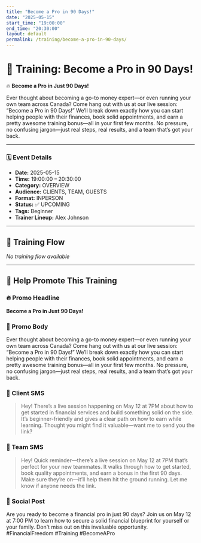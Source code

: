 ```yaml
---
title: "Become a Pro in 90 Days!"
date: "2025-05-15"
start_time: "19:00:00"
end_time: "20:30:00"
layout: default
permalink: /training/become-a-pro-in-90-days/
---
```


# 📆 Training: Become a Pro in 90 Days!  
🔥 **Become a Pro in Just 90 Days!**

Ever thought about becoming a go-to money expert—or even running your own team across Canada?
Come hang out with us at our live session: “Become a Pro in 90 Days!” We’ll break down exactly how you can start helping people with their finances, book solid appointments, and earn a pretty awesome training bonus—all in your first few months. No pressure, no confusing jargon—just real steps, real results, and a team that’s got your back.

---

### 🗓️ Event Details

- **Date:** 2025-05-15  
- **Time:** 19:00:00 – 20:30:00  
- **Category:** OVERVIEW  
- **Audience:** CLIENTS, TEAM, GUESTS  
- **Format:** INPERSON  
- **Status:** ✅ UPCOMING  
- **Tags:** Beginner  
- **Trainer Lineup:** Alex Johnson

---

## 🧩 Training Flow

_No training flow available_

---

## 📢 Help Promote This Training

### 🔥 Promo Headline  
**Become a Pro in Just 90 Days!**

### 📣 Promo Body  
Ever thought about becoming a go-to money expert—or even running your own team across Canada?
Come hang out with us at our live session: “Become a Pro in 90 Days!” We’ll break down exactly how you can start helping people with their finances, book solid appointments, and earn a pretty awesome training bonus—all in your first few months. No pressure, no confusing jargon—just real steps, real results, and a team that’s got your back.

### 💬 Client SMS  
> Hey! There’s a live session happening on May 12 at 7PM about how to get started in financial services and build something solid on the side. It’s beginner-friendly and gives a clear path on how to earn while learning. Thought you might find it valuable—want me to send you the link?

### 💬 Team SMS  
> Hey! Quick reminder—there’s a live session on May 12 at 7PM that’s perfect for your new teammates. It walks through how to get started, book quality appointments, and earn a bonus in the first 90 days. Make sure they’re on—it’ll help them hit the ground running. Let me know if anyone needs the link.

### 📡 Social Post  
Are you ready to become a financial pro in just 90 days? Join us on May 12 at 7:00 PM to learn how to secure a solid financial blueprint for yourself or your family. Don't miss out on this invaluable opportunity. #FinancialFreedom #Training #BecomeAPro
